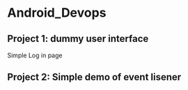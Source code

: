 # Android_Devops
<h2>Project 1: dummy user interface</h2>
Simple Log in page
<h2>Project 2: Simple demo of event lisener</h2>
